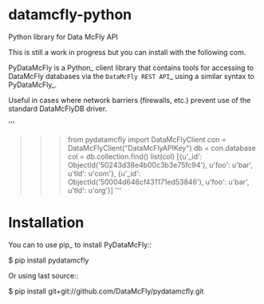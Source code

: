 datamcfly-python
================

Python library for Data McFly API

This is still a work in progress but you can install with the following com.

PyDataMcFly is a Python_ client library that contains tools for accessing to
DataMcFly databases via the `DataMcFly REST API`_ using a similar syntax to PyDataMcFly_.

Useful in cases where network barriers (firewalls, etc.)  prevent use of the
standard DataMcFlyDB driver.

'''
>>> from pydatamcfly import DataMcFlyClient
>>> con = DataMcFlyClient("DataMcFlyAPIKey")
>>> db = con.database
>>> col = db.collection.find()
>>> list(col)
[{u'_id': ObjectId('50243d38e4b00c3b3e75fc94'), u'foo': u'bar', u'tld': u'com'},
{u'_id': ObjectId('50004d646cf431171ed53846'), u'foo': u'bar', u'tld': u'org'}]
'''

Installation
============

You can to use pip_ to install PyDataMcFly::

   $ pip install pydatamcfly

Or using last source::

   $ pip install git+git://github.com/DataMcFly/pydatamcfly.git
